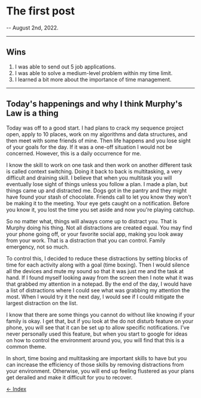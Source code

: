 # The first post
-- August 2nd, 2022.

---
## Wins
 1. I was able to send out 5 job applications.
 2. I was able to solve a medium-level problem within my time limit.
 3. I learned a bit more about the importance of time management.
---
## Today's happenings and why I think Murphy's Law is a thing

Today was off to a good start. I had plans to crack my sequence project open, apply to 10 places, work on my algorithms and data structures, and then meet with some friends of mine. Then life happens and you lose sight of your goals for the day. If it was a one-off situation I would not be concerned. However, this is a daily occurrence for me.

I know the skill to work on one task and then work on another different task is called context switching. Doing it back to back is multitasking, a very difficult and draining skill. I believe that when you multitask you will eventually lose sight of things unless you follow a plan. I made a plan, but things came up and distracted me. Dogs got in the pantry and they might have found your stash of chocolate. Friends call to let you know they won't be making it to the meeting. Your eye gets caught on a notification. Before you know it, you lost the time you set aside and now you're playing catchup.

So no matter what, things will always come up to distract you. That is Murphy doing his thing. Not all distractions are created equal. You may find your phone going off, or your favorite social app, making you look away from your work. That is a distraction that you can control. Family emergency, not so much.

To control this, I decided to reduce these distractions by setting blocks of time for each activity along with a goal (time boxing). Then I would silence all the devices and mute my sound so that it was just me and the task at hand. If I found myself looking away from the screen then I note what it was that grabbed my attention in a notepad. By the end of the day, I would have a list of distractions where I could see what was grabbing my attention the most. When I would try it the next day, I would see if I could mitigate the largest distraction on the list.

I know that there are some things you cannot do without like knowing if your family is okay. I get that, but if you look at the do not disturb feature on your phone, you will see that it can be set up to allow specific notifications. I've never personally used this feature, but when you start to google for ideas on how to control the environment around you, you will find that this is a common theme.

In short, time boxing and multitasking are important skills to have but you can increase the efficiency of those skills by removing distractions from your environment. Otherwise, you will end up feeling flustered as your plans get derailed and make it difficult for you to recover.

[<- Index](README.html)